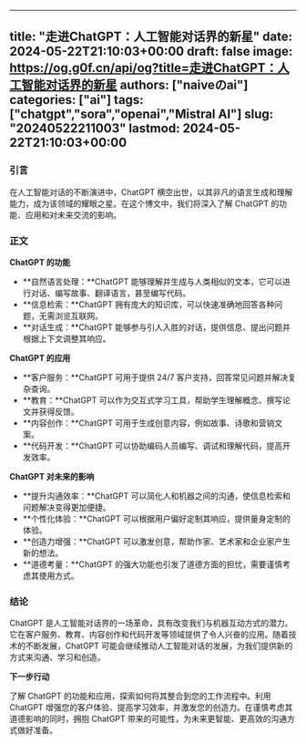 
---
title: "走进ChatGPT：人工智能对话界的新星"
date: 2024-05-22T21:10:03+00:00
draft: false
image: https://og.g0f.cn/api/og?title=走进ChatGPT：人工智能对话界的新星
authors: ["naiveのai"]
categories: ["ai"]
tags: ["chatgpt","sora","openai","Mistral AI"]
slug: "20240522211003"
lastmod: 2024-05-22T21:10:03+00:00
---
### 引言

在人工智能对话的不断演进中，ChatGPT 横空出世，以其非凡的语言生成和理解能力，成为该领域的耀眼之星。在这个博文中，我们将深入了解 ChatGPT 的功能、应用和对未来交流的影响。

### 正文

**ChatGPT 的功能**

* **自然语言处理：**ChatGPT 能够理解并生成与人类相似的文本，它可以进行对话、编写故事、翻译语言，甚至编写代码。
* **信息检索：**ChatGPT 拥有庞大的知识库，可以快速准确地回答各种问题，无需浏览互联网。
* **对话生成：**ChatGPT 能够参与引人入胜的对话，提供信息、提出问题并根据上下文调整其响应。

**ChatGPT 的应用**

* **客户服务：**ChatGPT 可用于提供 24/7 客户支持，回答常见问题并解决复杂查询。
* **教育：**ChatGPT 可以作为交互式学习工具，帮助学生理解概念、撰写论文并获得反馈。
* **内容创作：**ChatGPT 可用于生成创意内容，例如故事、诗歌和营销文案。
* **代码开发：**ChatGPT 可以协助编码人员编写、调试和理解代码，提高开发效率。

**ChatGPT 对未来的影响**

* **提升沟通效率：**ChatGPT 可以简化人和机器之间的沟通，使信息检索和问题解决变得更加便捷。
* **个性化体验：**ChatGPT 可以根据用户偏好定制其响应，提供量身定制的体验。
* **创造力增强：**ChatGPT 可以激发创意，帮助作家、艺术家和企业家产生新的想法。
* **道德考量：**ChatGPT 的强大功能也引发了道德方面的担忧，需要谨慎考虑其使用方式。

### 结论

ChatGPT 是人工智能对话界的一场革命，具有改变我们与机器互动方式的潜力。它在客户服务、教育、内容创作和代码开发等领域提供了令人兴奋的应用。随着技术的不断发展，ChatGPT 可能会继续推动人工智能对话的发展，为我们提供新的方式来沟通、学习和创造。

**下一步行动**

了解 ChatGPT 的功能和应用，探索如何将其整合到您的工作流程中。利用 ChatGPT 增强您的客户体验、提高学习效率，并激发您的创造力。在谨慎考虑其道德影响的同时，拥抱 ChatGPT 带来的可能性，为未来更智能、更高效的沟通方式做好准备。